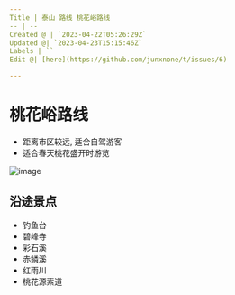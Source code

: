 ```yaml
---
Title | 泰山 路线 桃花峪路线
-- | --
Created @ | `2023-04-22T05:26:29Z`
Updated @| `2023-04-23T15:15:46Z`
Labels | ``
Edit @| [here](https://github.com/junxnone/t/issues/6)

---
```

# 桃花峪路线
- 距离市区较远, 适合自驾游客
- 适合春天桃花盛开时游览


![image](https://user-images.githubusercontent.com/2216970/233764407-1909e7bb-df02-4bbc-bcef-55d95f21a431.png)

## 沿途景点
- 钓鱼台
- 碧峰寺
- 彩石溪
- 赤鳞溪
- 红雨川
- 桃花源索道






